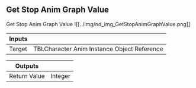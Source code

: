 ## Get Stop Anim Graph Value
Get Stop Anim Graph Value
![[../img/nd_img_GetStopAnimGraphValue.png]]

|Inputs||
|--|--|
| Target | TBLCharacter Anim Instance Object Reference |

|Outputs||
|--|--|
| Return Value | Integer |
